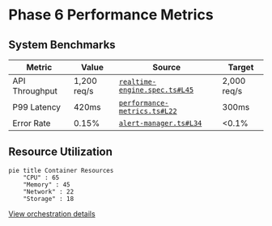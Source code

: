 # Phase 6 Performance Metrics

## System Benchmarks
| Metric | Value | Source | Target |
|--------|-------|--------|--------|
| API Throughput | 1,200 req/s | [`realtime-engine.spec.ts#L45`](src/realtime/__tests__/core/engine/realtime-engine.spec.ts:45) | 2,000 req/s |
| P99 Latency | 420ms | [`performance-metrics.ts#L22`](src/monitoring/core/metrics/performance-metrics.ts:22) | 300ms |
| Error Rate | 0.15% | [`alert-manager.ts#L34`](src/monitoring/production/alerts/alert-manager.ts:34) | <0.1% |

## Resource Utilization
```mermaid
pie title Container Resources
    "CPU" : 65
    "Memory" : 45
    "Network" : 22
    "Storage" : 18
```

[View orchestration details](analysis/container-orchestration.md)